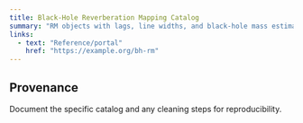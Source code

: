 ```yaml
---
title: Black-Hole Reverberation Mapping Catalog
summary: "RM objects with lags, line widths, and black-hole mass estimates."
links:
  - text: "Reference/portal"
    href: "https://example.org/bh-rm"
---
```


## Provenance
Document the specific catalog and any cleaning steps for reproducibility.
